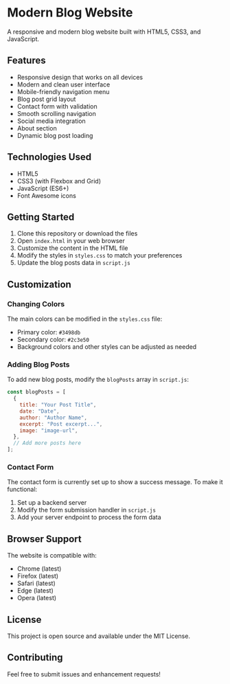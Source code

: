# Modern Blog Website

A responsive and modern blog website built with HTML5, CSS3, and JavaScript.

## Features

- Responsive design that works on all devices
- Modern and clean user interface
- Mobile-friendly navigation menu
- Blog post grid layout
- Contact form with validation
- Smooth scrolling navigation
- Social media integration
- About section
- Dynamic blog post loading

## Technologies Used

- HTML5
- CSS3 (with Flexbox and Grid)
- JavaScript (ES6+)
- Font Awesome icons

## Getting Started

1. Clone this repository or download the files
2. Open `index.html` in your web browser
3. Customize the content in the HTML file
4. Modify the styles in `styles.css` to match your preferences
5. Update the blog posts data in `script.js`

## Customization

### Changing Colors

The main colors can be modified in the `styles.css` file:

- Primary color: `#3498db`
- Secondary color: `#2c3e50`
- Background colors and other styles can be adjusted as needed

### Adding Blog Posts

To add new blog posts, modify the `blogPosts` array in `script.js`:

```javascript
const blogPosts = [
  {
    title: "Your Post Title",
    date: "Date",
    author: "Author Name",
    excerpt: "Post excerpt...",
    image: "image-url",
  },
  // Add more posts here
];
```

### Contact Form

The contact form is currently set up to show a success message. To make it functional:

1. Set up a backend server
2. Modify the form submission handler in `script.js`
3. Add your server endpoint to process the form data

## Browser Support

The website is compatible with:

- Chrome (latest)
- Firefox (latest)
- Safari (latest)
- Edge (latest)
- Opera (latest)

## License

This project is open source and available under the MIT License.

## Contributing

Feel free to submit issues and enhancement requests!
